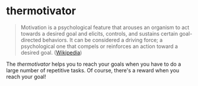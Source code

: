 thermotivator
=============

> Motivation is a psychological feature that arouses an organism to act towards a desired goal and elicits, controls, and sustains certain goal-directed behaviors. It can be considered a driving force; a psychological one that compels or reinforces an action toward a desired goal. ([Wikipedia](https://en.wikipedia.org/wiki/Motivation "Motivation on Wikipedia"))

The *thermotivator* helps you to reach your goals when you have to do a large number of repetitive tasks. Of course, there's a reward when you reach your goal!

